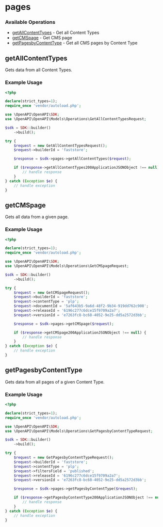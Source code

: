 # pages

### Available Operations

* [getAllContentTypes](#getallcontenttypes) - Get all Content Types
* [getCMSpage](#getcmspage) - Get CMS page
* [getPagesbyContentType](#getpagesbycontenttype) - Get all CMS pages by Content Type

## getAllContentTypes

Gets data from all Content Types.

### Example Usage

```php
<?php

declare(strict_types=1);
require_once 'vendor/autoload.php';

use \OpenAPI\OpenAPI\SDK;
use \OpenAPI\OpenAPI\Models\Operations\GetAllContentTypesRequest;

$sdk = SDK::builder()
    ->build();

try {
    $request = new GetAllContentTypesRequest();
    $request->builderId = 'faststore';

    $response = $sdk->pages->getAllContentTypes($request);

    if ($response->getAllContentTypes200ApplicationJSONObject !== null) {
        // handle response
    }
} catch (Exception $e) {
    // handle exception
}
```

## getCMSpage

Gets all data from a given page.

### Example Usage

```php
<?php

declare(strict_types=1);
require_once 'vendor/autoload.php';

use \OpenAPI\OpenAPI\SDK;
use \OpenAPI\OpenAPI\Models\Operations\GetCMSpageRequest;

$sdk = SDK::builder()
    ->build();

try {
    $request = new GetCMSpageRequest();
    $request->builderId = 'faststore';
    $request->contentType = 'plp';
    $request->documentId = '5af643b5-9a6d-48f2-9b34-919dd762c908';
    $request->releaseId = '6196c277c6dce15f9709a2a7';
    $request->versionId = 'e7263fc8-bc68-4052-9e25-dd5a2572d3bb';

    $response = $sdk->pages->getCMSpage($request);

    if ($response->getCMSpage200ApplicationJSONObject !== null) {
        // handle response
    }
} catch (Exception $e) {
    // handle exception
}
```

## getPagesbyContentType

Gets data from all pages of a given Content Type.

### Example Usage

```php
<?php

declare(strict_types=1);
require_once 'vendor/autoload.php';

use \OpenAPI\OpenAPI\SDK;
use \OpenAPI\OpenAPI\Models\Operations\GetPagesbyContentTypeRequest;

$sdk = SDK::builder()
    ->build();

try {
    $request = new GetPagesbyContentTypeRequest();
    $request->builderId = 'faststore';
    $request->contentType = 'plp';
    $request->filtersField = 'published';
    $request->releaseId = '6196c277c6dce15f9709a2a7';
    $request->versionId = 'e7263fc8-bc68-4052-9e25-dd5a2572d3bb';

    $response = $sdk->pages->getPagesbyContentType($request);

    if ($response->getPagesbyContentType200ApplicationJSONObject !== null) {
        // handle response
    }
} catch (Exception $e) {
    // handle exception
}
```
